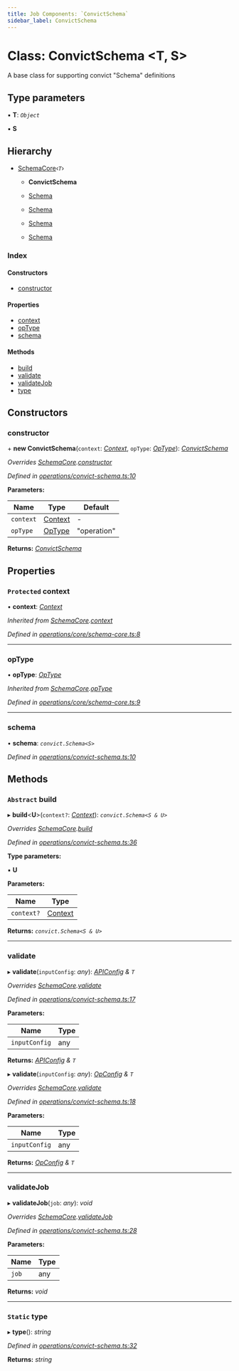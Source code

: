 ```yaml
---
title: Job Components: `ConvictSchema`
sidebar_label: ConvictSchema
---
```


# Class: ConvictSchema <**T, S**>

A base class for supporting convict "Schema" definitions

## Type parameters

▪ **T**: *`Object`*

▪ **S**

## Hierarchy

* [SchemaCore](schemacore.md)‹*`T`*›

  * **ConvictSchema**

  * [Schema](schema.md)

  * [Schema](schema.md)

  * [Schema](schema.md)

  * [Schema](schema.md)

### Index

#### Constructors

* [constructor](convictschema.md#constructor)

#### Properties

* [context](convictschema.md#protected-context)
* [opType](convictschema.md#optype)
* [schema](convictschema.md#schema)

#### Methods

* [build](convictschema.md#abstract-build)
* [validate](convictschema.md#validate)
* [validateJob](convictschema.md#validatejob)
* [type](convictschema.md#static-type)

## Constructors

###  constructor

\+ **new ConvictSchema**(`context`: *[Context](../interfaces/context.md)*, `opType`: *[OpType](../overview.md#optype)*): *[ConvictSchema](convictschema.md)*

*Overrides [SchemaCore](schemacore.md).[constructor](schemacore.md#constructor)*

*Defined in [operations/convict-schema.ts:10](https://github.com/terascope/teraslice/blob/a2250fb9/packages/job-components/src/operations/convict-schema.ts#L10)*

**Parameters:**

Name | Type | Default |
------ | ------ | ------ |
`context` | [Context](../interfaces/context.md) | - |
`opType` | [OpType](../overview.md#optype) | "operation" |

**Returns:** *[ConvictSchema](convictschema.md)*

## Properties

### `Protected` context

• **context**: *[Context](../interfaces/context.md)*

*Inherited from [SchemaCore](schemacore.md).[context](schemacore.md#protected-context)*

*Defined in [operations/core/schema-core.ts:8](https://github.com/terascope/teraslice/blob/a2250fb9/packages/job-components/src/operations/core/schema-core.ts#L8)*

___

###  opType

• **opType**: *[OpType](../overview.md#optype)*

*Inherited from [SchemaCore](schemacore.md).[opType](schemacore.md#optype)*

*Defined in [operations/core/schema-core.ts:9](https://github.com/terascope/teraslice/blob/a2250fb9/packages/job-components/src/operations/core/schema-core.ts#L9)*

___

###  schema

• **schema**: *`convict.Schema<S>`*

*Defined in [operations/convict-schema.ts:10](https://github.com/terascope/teraslice/blob/a2250fb9/packages/job-components/src/operations/convict-schema.ts#L10)*

## Methods

### `Abstract` build

▸ **build**<**U**>(`context?`: *[Context](../interfaces/context.md)*): *`convict.Schema<S & U>`*

*Overrides [SchemaCore](schemacore.md).[build](schemacore.md#abstract-build)*

*Defined in [operations/convict-schema.ts:36](https://github.com/terascope/teraslice/blob/a2250fb9/packages/job-components/src/operations/convict-schema.ts#L36)*

**Type parameters:**

▪ **U**

**Parameters:**

Name | Type |
------ | ------ |
`context?` | [Context](../interfaces/context.md) |

**Returns:** *`convict.Schema<S & U>`*

___

###  validate

▸ **validate**(`inputConfig`: *any*): *[APIConfig](../interfaces/apiconfig.md) & `T`*

*Overrides [SchemaCore](schemacore.md).[validate](schemacore.md#abstract-validate)*

*Defined in [operations/convict-schema.ts:17](https://github.com/terascope/teraslice/blob/a2250fb9/packages/job-components/src/operations/convict-schema.ts#L17)*

**Parameters:**

Name | Type |
------ | ------ |
`inputConfig` | any |

**Returns:** *[APIConfig](../interfaces/apiconfig.md) & `T`*

▸ **validate**(`inputConfig`: *any*): *[OpConfig](../interfaces/opconfig.md) & `T`*

*Overrides [SchemaCore](schemacore.md).[validate](schemacore.md#abstract-validate)*

*Defined in [operations/convict-schema.ts:18](https://github.com/terascope/teraslice/blob/a2250fb9/packages/job-components/src/operations/convict-schema.ts#L18)*

**Parameters:**

Name | Type |
------ | ------ |
`inputConfig` | any |

**Returns:** *[OpConfig](../interfaces/opconfig.md) & `T`*

___

###  validateJob

▸ **validateJob**(`job`: *any*): *void*

*Overrides [SchemaCore](schemacore.md).[validateJob](schemacore.md#optional-abstract-validatejob)*

*Defined in [operations/convict-schema.ts:28](https://github.com/terascope/teraslice/blob/a2250fb9/packages/job-components/src/operations/convict-schema.ts#L28)*

**Parameters:**

Name | Type |
------ | ------ |
`job` | any |

**Returns:** *void*

___

### `Static` type

▸ **type**(): *string*

*Defined in [operations/convict-schema.ts:32](https://github.com/terascope/teraslice/blob/a2250fb9/packages/job-components/src/operations/convict-schema.ts#L32)*

**Returns:** *string*

